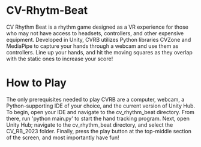# CV-Rhytm-Beat
CV Rhythm Beat is a rhythm game designed as a VR experience for those who may not have access to headsets, controllers, and other expensive equipment. Developed in Unity, CVRB utilizes Python libraries CVZone and MediaPipe to capture your hands through a webcam and use them as controllers. Line up your hands, and hit the moving squares as they overlap with the static ones to increase your score!

# How to Play
The only prerequisites needed to play CVRB are a computer, webcam, a Python-supporting IDE of your choice, and the current version of Unity Hub. To begin, open your IDE and navigate to the cv_rhythm_beat directory. From there, run 'python main.py' to start the hand tracking program. Next, open Unity Hub; navigate to the cv_rhythm_beat directory, and select the CV_RB_2023 folder. Finally, press the play button at the top-middle section of the screen, and most importantly have fun!
